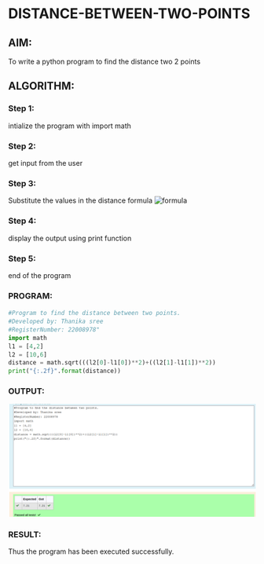 # DISTANCE-BETWEEN-TWO-POINTS

## AIM:

To write a python program to find the distance two 2 points

## ALGORITHM:

### Step 1:
intialize the program with import math

### Step 2: 
get input from the user

### Step 3: 

Substitute the values in the distance formula  ![formula](/formula.jpg)

### Step 4: 
display the output using print function

### Step 5:

end of the program

### PROGRAM:
```python
#Program to find the distance between two points.
#Developed by: Thanika sree
#RegisterNumber: 22008978"
import math
l1 = [4,2]
l2 = [10,6]
distance = math.sqrt(((l2[0]-l1[0])**2)+((l2[1]-l1[1])**2))
print("{:.2f}".format(distance))
```  


### OUTPUT:
![](./distance.png)


### RESULT: 
Thus the program has been executed successfully.
